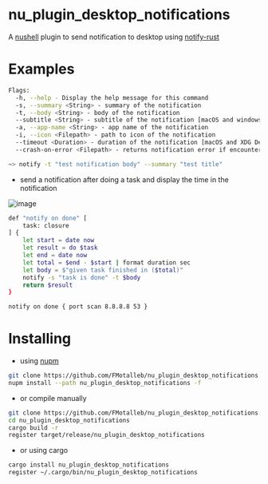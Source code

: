 # nu_plugin_desktop_notifications

A [nushell](https://www.nushell.sh/)  plugin to send notification to desktop using [notify-rust](https://github.com/hoodie/notify-rust)

# Examples

```bash
Flags:
  -h, --help - Display the help message for this command
  -s, --summary <String> - summary of the notification
  -t, --body <String> - body of the notification
  --subtitle <String> - subtitle of the notification [macOS and windows only]
  -a, --app-name <String> - app name of the notification
  -i, --icon <Filepath> - path to icon of the notification
  --timeout <Duration> - duration of the notification [macOS and XDG Desktops only] (defaults to system default)
  --crash-on-error <Filepath> - returns notification error if encountered
```

```bash
~> notify -t "test notification body" --summary "test title"
```

* send a notification after doing a task and display the time in the notification
  
![image](https://github.com/FMotalleb/nu_plugin_desktop_notifications/assets/30149519/a4fbc2a9-6537-4d18-8d98-e55ebcd6b0bd)

```bash
def "notify on done" [
    task: closure
] {
    let start = date now
    let result = do $task
    let end = date now
    let total = $end - $start | format duration sec
    let body = $"given task finished in ($total)"
    notify -s "task is done" -t $body
    return $result
}

notify on done { port scan 8.8.8.8 53 }
```

# Installing

* using [nupm](https://github.com/nushell/nupm)

```bash
git clone https://github.com/FMotalleb/nu_plugin_desktop_notifications.git
nupm install --path nu_plugin_desktop_notifications -f
```

* or compile manually

```bash
git clone https://github.com/FMotalleb/nu_plugin_desktop_notifications.git
cd nu_plugin_desktop_notifications
cargo build -r
register target/release/nu_plugin_desktop_notifications
```

* or using cargo

```bash
cargo install nu_plugin_desktop_notifications
register ~/.cargo/bin/nu_plugin_desktop_notifications
```
